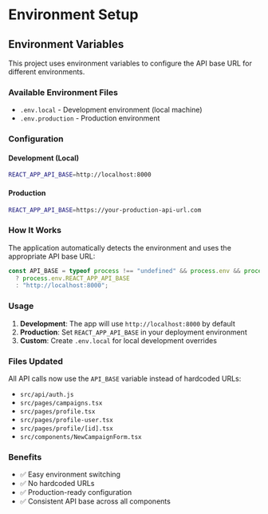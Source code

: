 # Environment Setup

## Environment Variables

This project uses environment variables to configure the API base URL for different environments.

### Available Environment Files

- `.env.local` - Development environment (local machine)
- `.env.production` - Production environment

### Configuration

#### Development (Local)
```bash
REACT_APP_API_BASE=http://localhost:8000
```

#### Production
```bash
REACT_APP_API_BASE=https://your-production-api-url.com
```

### How It Works

The application automatically detects the environment and uses the appropriate API base URL:

```javascript
const API_BASE = typeof process !== "undefined" && process.env && process.env.REACT_APP_API_BASE
  ? process.env.REACT_APP_API_BASE
  : "http://localhost:8000";
```

### Usage

1. **Development**: The app will use `http://localhost:8000` by default
2. **Production**: Set `REACT_APP_API_BASE` in your deployment environment
3. **Custom**: Create `.env.local` for local development overrides

### Files Updated

All API calls now use the `API_BASE` variable instead of hardcoded URLs:

- `src/api/auth.js`
- `src/pages/campaigns.tsx`
- `src/pages/profile.tsx`
- `src/pages/profile-user.tsx`
- `src/pages/profile/[id].tsx`
- `src/components/NewCampaignForm.tsx`

### Benefits

- ✅ Easy environment switching
- ✅ No hardcoded URLs
- ✅ Production-ready configuration
- ✅ Consistent API base across all components 